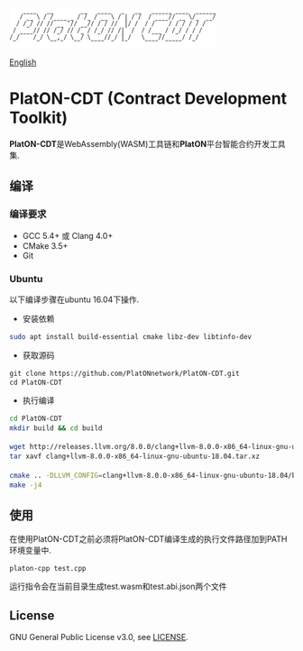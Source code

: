 ![logo](./docs/images/platon-cdt-logo.png)

[English](./README.md)

# PlatON-CDT (Contract Development Toolkit)

**PlatON-CDT**是WebAssembly(WASM)工具链和**PlatON**平台智能合约开发工具集.

## 编译

### 编译要求

- GCC 5.4+ 或 Clang 4.0+
- CMake 3.5+
- Git

### Ubuntu

以下编译步骤在ubuntu 16.04下操作.

- 安装依赖

```sh
sudo apt install build-essential cmake libz-dev libtinfo-dev
```

- 获取源码

```shell
git clone https://github.com/PlatONnetwork/PlatON-CDT.git
cd PlatON-CDT
```

- 执行编译

``` sh
cd PlatON-CDT
mkdir build && cd build

wget http://releases.llvm.org/8.0.0/clang+llvm-8.0.0-x86_64-linux-gnu-ubuntu-18.04.tar.xz
tar xavf clang+llvm-8.0.0-x86_64-linux-gnu-ubuntu-18.04.tar.xz

cmake .. -DLLVM_CONFIG=clang+llvm-8.0.0-x86_64-linux-gnu-ubuntu-18.04/bin/llvm-config
make -j4

```

## 使用

在使用PlatON-CDT之前必须将PlatON-CDT编译生成的执行文件路径加到PATH环境变量中.
``` sh
platon-cpp test.cpp
```
运行指令会在当前目录生成test.wasm和test.abi.json两个文件

## License

GNU General Public License v3.0, see [LICENSE](https://github.com/PlatONnetwork/PlatON-CDT/blob/master/LICENSE).
